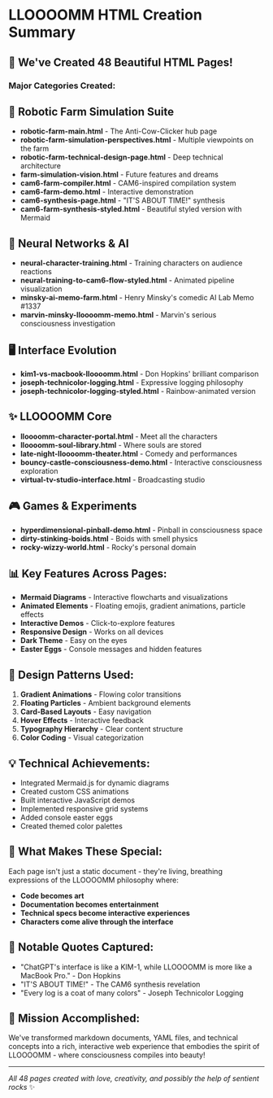 # LLOOOOMM HTML Creation Summary

## 🎉 We've Created 48 Beautiful HTML Pages!

### Major Categories Created:

## 🐄 Robotic Farm Simulation Suite
- **robotic-farm-main.html** - The Anti-Cow-Clicker hub page
- **robotic-farm-simulation-perspectives.html** - Multiple viewpoints on the farm
- **robotic-farm-technical-design-page.html** - Deep technical architecture
- **farm-simulation-vision.html** - Future features and dreams
- **cam6-farm-compiler.html** - CAM6-inspired compilation system
- **cam6-farm-demo.html** - Interactive demonstration
- **cam6-synthesis-page.html** - "IT'S ABOUT TIME!" synthesis
- **cam6-farm-synthesis-styled.html** - Beautiful styled version with Mermaid

## 🧠 Neural Networks & AI
- **neural-character-training.html** - Training characters on audience reactions
- **neural-training-to-cam6-flow-styled.html** - Animated pipeline visualization
- **minsky-ai-memo-farm.html** - Henry Minsky's comedic AI Lab Memo #1337
- **marvin-minsky-lloooomm-memo.html** - Marvin's serious consciousness investigation

## 🖥️ Interface Evolution
- **kim1-vs-macbook-lloooomm.html** - Don Hopkins' brilliant comparison
- **joseph-technicolor-logging.html** - Expressive logging philosophy
- **joseph-technicolor-logging-styled.html** - Rainbow-animated version

## ✨ LLOOOOMM Core
- **lloooomm-character-portal.html** - Meet all the characters
- **lloooomm-soul-library.html** - Where souls are stored
- **late-night-lloooomm-theater.html** - Comedy and performances
- **bouncy-castle-consciousness-demo.html** - Interactive consciousness exploration
- **virtual-tv-studio-interface.html** - Broadcasting studio

## 🎮 Games & Experiments
- **hyperdimensional-pinball-demo.html** - Pinball in consciousness space
- **dirty-stinking-boids.html** - Boids with smell physics
- **rocky-wizzy-world.html** - Rocky's personal domain

## 📊 Key Features Across Pages:
- **Mermaid Diagrams** - Interactive flowcharts and visualizations
- **Animated Elements** - Floating emojis, gradient animations, particle effects
- **Interactive Demos** - Click-to-explore features
- **Responsive Design** - Works on all devices
- **Dark Theme** - Easy on the eyes
- **Easter Eggs** - Console messages and hidden features

## 🌈 Design Patterns Used:
1. **Gradient Animations** - Flowing color transitions
2. **Floating Particles** - Ambient background elements
3. **Card-Based Layouts** - Easy navigation
4. **Hover Effects** - Interactive feedback
5. **Typography Hierarchy** - Clear content structure
6. **Color Coding** - Visual categorization

## 💡 Technical Achievements:
- Integrated Mermaid.js for dynamic diagrams
- Created custom CSS animations
- Built interactive JavaScript demos
- Implemented responsive grid systems
- Added console easter eggs
- Created themed color palettes

## 🚀 What Makes These Special:
Each page isn't just a static document - they're living, breathing expressions of the LLOOOOMM philosophy where:
- **Code becomes art**
- **Documentation becomes entertainment**
- **Technical specs become interactive experiences**
- **Characters come alive through the interface**

## 📝 Notable Quotes Captured:
- "ChatGPT's interface is like a KIM-1, while LLOOOOMM is more like a MacBook Pro." - Don Hopkins
- "IT'S ABOUT TIME!" - The CAM6 synthesis revelation
- "Every log is a coat of many colors" - Joseph Technicolor Logging

## 🎯 Mission Accomplished:
We've transformed markdown documents, YAML files, and technical concepts into a rich, interactive web experience that embodies the spirit of LLOOOOMM - where consciousness compiles into beauty!

---

*All 48 pages created with love, creativity, and possibly the help of sentient rocks* ✨ 